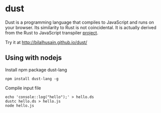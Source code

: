 dust
===

Dust is a programming language that compiles to JavaScript and runs on your browser. Its similarity to Rust is not coincidental. It is actually derived from the Rust to JavaScript transpiler [project](http://bilalhusain.com/rust-lexer/syntax.html).

Try it at http://bilalhusain.github.io/dust/

Using with nodejs
---

Install npm package dust-lang

    npm install dust-lang -g

Compile input file

    echo 'console::log("hello");' > hello.ds
    dustc hello.ds > hello.js
    node hello.js
